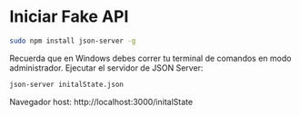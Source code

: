 

# Iniciar Fake API
```bash
sudo npm install json-server -g
```

Recuerda que en Windows debes correr tu terminal de comandos en modo administrador.
Ejecutar el servidor de JSON Server:

```bash
json-server initalState.json
```

Navegador
host: http://localhost:3000/initalState